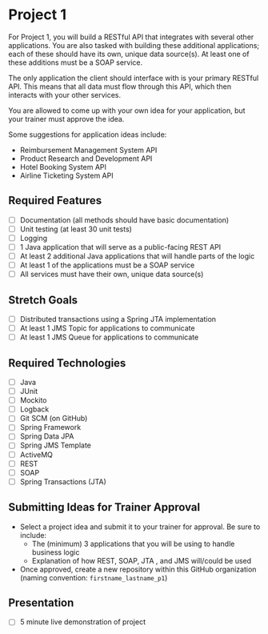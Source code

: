# Project 1

For Project 1, you will build a RESTful API that integrates with several other applications. You are also tasked with building these additional applications; each of these should have its own, unique data source(s). At least one of these additions must be a SOAP service.

The only application the client should interface with is your primary RESTful API. This means that all data must flow through this API, which then interacts with your other services.

You are allowed to come up with your own idea for your application, but your trainer must approve the idea. 

Some suggestions for application ideas include:

- Reimbursement Management System API
- Product Research and Development API
- Hotel Booking System API
- Airline Ticketing System API

## Required Features

- [ ] Documentation (all methods should have basic documentation)
- [ ] Unit testing (at least 30 unit tests)
- [ ] Logging
- [ ] 1 Java application that will serve as a public-facing REST API
- [ ] At least 2 additional Java applications that will handle parts of the logic
- [ ] At least 1 of the applications must be a SOAP service
- [ ] All services must have their own, unique data source(s)

## Stretch Goals
- [ ] Distributed transactions using a Spring JTA implementation
- [ ] At least 1 JMS Topic for applications to communicate
- [ ] At least 1 JMS Queue for applications to communicate

## Required Technologies

- [ ] Java
- [ ] JUnit
- [ ] Mockito
- [ ] Logback
- [ ] Git SCM (on GitHub)
- [ ] Spring Framework
- [ ] Spring Data JPA
- [ ] Spring JMS Template
- [ ] ActiveMQ
- [ ] REST
- [ ] SOAP
- [ ] Spring Transactions (JTA)

## Submitting Ideas for Trainer Approval

- Select a project idea and submit it to your trainer for approval. Be sure to include:
  - The (minimum) 3 applications that you will be using to handle business logic
  - Explanation of how REST, SOAP, JTA , and JMS will/could be used
- Once approved, create a new repository within this GitHub organization (naming convention: `firstname_lastname_p1`)

## Presentation

- [ ] 5 minute live demonstration of project